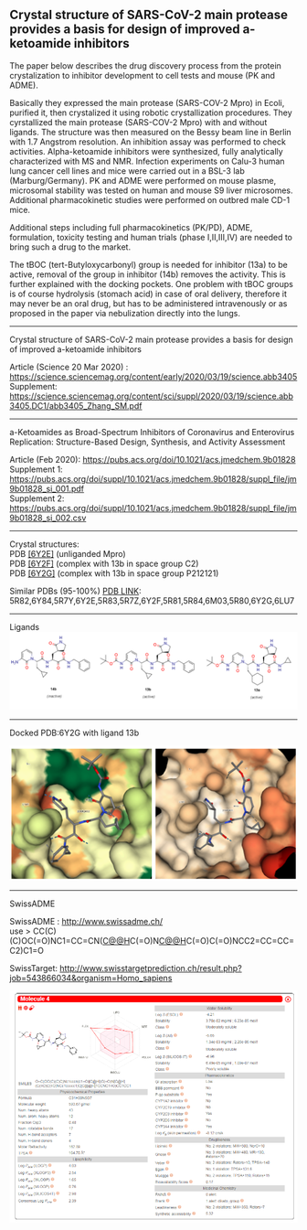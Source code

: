 <b> Crystal structure of SARS-CoV-2 main protease provides a basis for design of improved a-ketoamide inhibitors</B>
---
The paper below describes the drug discovery process from the protein crystalization to
inhibitor development to cell tests and mouse (PK and ADME). 

Basically they expressed the main protease (SARS-COV-2 Mpro) in Ecoli, purified it, 
then crystalized it using robotic crystallization procedures. They cyrstallized the 
main protease (SARS-COV-2 Mpro) with and without ligands. The structure was then measured
on the Bessy beam line in Berlin with 1.7 Angstrom resolution. An inhibition assay
was performed to check activities. Alpha-ketoamide inhibitors were synthesized,
fully analytically characterized with MS and NMR. Infection experiments on 
Calu-3 human lung cancer cell lines and mice were carried out in a BSL-3
lab (Marburg/Germany). PK and ADME were performed on mouse plasme, microsomal stability
was tested on human and mouse S9 liver microsomes.  Additional pharmacokinetic studies
were performed on outbred male CD-1 mice. 

Additional steps including full pharmacokinetics (PK/PD), ADME, formulation,  toxicity 
testing and human trials (phase I,II,III,IV) are needed  to bring such a drug to the market.


The tBOC (tert-Butyloxycarbonyl) group is needed for inhibitor (13a) to be active,
removal of the group in inhibitor (14b) removes the activity. This is further explained
with the docking pockets. One problem with tBOC groups is of course hydrolysis (stomach acid)
in case of oral delivery, therefore it may never be an oral drug, but has to be administered
intravenously or as proposed in the paper via nebulization directly into the lungs. 

---

Crystal structure of SARS-CoV-2 main protease provides a basis for design of
improved a-ketoamide inhibitors

Article (Science  20 Mar 2020) : https://science.sciencemag.org/content/early/2020/03/19/science.abb3405  
Supplement: https://science.sciencemag.org/content/sci/suppl/2020/03/19/science.abb3405.DC1/abb3405_Zhang_SM.pdf  

---

a-Ketoamides as Broad-Spectrum Inhibitors of Coronavirus and 
Enterovirus Replication: Structure-Based Design, Synthesis, and Activity Assessment

Article (Feb 2020): https://pubs.acs.org/doi/10.1021/acs.jmedchem.9b01828  
Supplement 1: https://pubs.acs.org/doi/suppl/10.1021/acs.jmedchem.9b01828/suppl_file/jm9b01828_si_001.pdf  
Supplement 2: https://pubs.acs.org/doi/suppl/10.1021/acs.jmedchem.9b01828/suppl_file/jm9b01828_si_002.csv  

---

Crystal structures:  
PDB [[6Y2E]](https://www.rcsb.org/structure/6y2e) (unliganded Mpro)  
PDB [[6Y2F]](https://www.rcsb.org/structure/6Y2F) (complex with 13b in space group C2)   
PDB [[6Y2G]](https://www.rcsb.org/structure/6Y2G) (complex with 13b in space group P212121)  

Similar PDBs (95-100%) [PDB LINK](http://www.rcsb.org/pdb/): 5R82,6Y84,5R7Y,6Y2E,5R83,5R7Z,6Y2F,5R81,5R84,6M03,5R80,6Y2G,6LU7  

---

Ligands
![Ligand picture](https://raw.githubusercontent.com/tobigithub/covid19-SARS-CoV-2/master/docking/alpha-ketoamide/alpha-ketoamide-ligands.PNG)

---

Docked PDB:6Y2G with ligand 13b

![Ligand picture](https://github.com/tobigithub/covid19-SARS-CoV-2/blob/master/docking/alpha-ketoamide/PDB6Y2G-ligand-13b-dock.PNG)

---

SwissADME

SwissADME : http://www.swissadme.ch/  
use > CC(C)(C)OC(=O)NC1=CC=CN([C@@H](CC2CC2)C(=O)N[C@@H](C[C@@H]2CCNC2=O)C(=O)C(=O)NCC2=CC=CC=C2)C1=O

SwissTarget: http://www.swisstargetprediction.ch/result.php?job=543866034&organism=Homo_sapiens

![SwissADME](https://github.com/tobigithub/covid19-SARS-CoV-2/blob/master/docking/alpha-ketoamide/SwissADME-13b.PNG)


